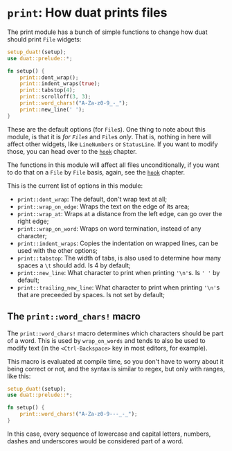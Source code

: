 # `print`: How duat prints files

The print module has a bunch of simple functions to change how duat should 
print `File` widgets:

```rust
setup_duat!(setup);
use duat::prelude::*;

fn setup() {
    print::dont_wrap();
    print::indent_wraps(true);
    print::tabstop(4);
    print::scrolloff(3, 3);
    print::word_chars!("A-Za-z0-9_-_");
    print::new_line(' ');
}
```

These are the default options (for `File`s). One thing to note about this 
module, is that it is _for `File`s_ and `File`s _only_. That is, nothing in 
here will affect other widgets, like `LineNumbers` or `StatusLine`. If you want 
to modify those, you can head over to the [`hook`](hook.md) chapter.

The functions in this module will affect all files unconditionally, if you want 
to do that on a `File` by `File` basis, again, see the [`hook`](hook.md) 
chapter.

This is the current list of options in this module:

- `print::dont_wrap`: The default, don't wrap text at all;
- `print::wrap_on_edge`: Wraps the text on the edge of its area;
- `print::wrap_at`: Wraps at a distance from the left edge, can go over   the 
  right edge;
- `print::wrap_on_word`: Wraps on word termination, instead of any character;
- `print::indent_wraps`: Copies the indentation on wrapped lines, can be used 
  with the other options;
- `print::tabstop`: The width of tabs, is also used to determine how many 
  spaces a  `\t` should add. Is 4 by default;
- `print::new_line`: What character to print when printing `'\n'`s. Is `' '` by 
  default;
- `print::trailing_new_line`: What character to print when printing `'\n'`s 
  that are preceeded by spaces. Is not set by default;

## The `print::word_chars!` macro

The `print::word_chars!` macro determines which characters should be part of a 
word. This is used by `wrap_on_words` and tends to also be used to modify text 
(in the `<Ctrl-Backspace>` key in most editors, for example).

This macro is evaluated at compile time, so you don't have to worry about it 
being correct or not, and the syntax is similar to regex, but only with ranges, 
like this:

```rust
setup_duat!(setup);
use duat::prelude::*;

fn setup() {
    print::word_chars!("A-Za-z0-9---_-_");
}
```

In this case, every sequence of lowercase and capital letters, numbers, dashes 
and underscores would be considered part of a word.
